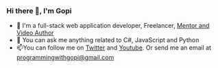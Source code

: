 ### Hi there 👋, I'm Gopi

<!--
**s-studios/s-studios** is a ✨ _special_ ✨ repository because its `README.md` (this file) appears on your GitHub profile.

Here are some ideas to get you started:

- 🔭 I’m currently working on ...
- 🌱 I’m currently learning ...
- 👯 I’m looking to collaborate on ...
- 🤔 I’m looking for help with ...
- 💬 Ask me about ...
- 📫 How to reach me: ...
- 😄 Pronouns: ...
- ⚡ Fun fact: ...
-->
- 🔭 I'm a full-stack web application developer, Freelancer, [Mentor and Video Author](https://www.udemy.com/user/gopi-178/)
- 💬 You can ask me anything related to C#, JavaScript and Python
- 📫You can follow me on [Twitter](https://twitter.com/gopi_sstudio) and [Youtube](https://www.youtube.com/channel/UCweScmv8kTHZzHVffRLBumg). Or send me an email at [programmingwithgopi@gmail.com](programmingwithgopi@gmail.com)
